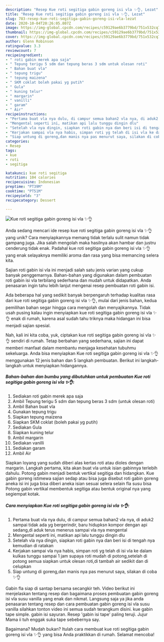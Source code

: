 ```yaml
---
description: "Resep Kue roti segitiga gabin goreng isi vla ✨👌, Lezat"
title: "Resep Kue roti segitiga gabin goreng isi vla ✨👌, Lezat"
slug: 783-resep-kue-roti-segitiga-gabin-goreng-isi-vla-lezat
date: 2020-10-04T20:26:05.807Z
image: https://img-global.cpcdn.com/recipes/c59129ae6b3779bd/751x532cq70/kue-roti-segitiga-gabin-goreng-isi-vla-✨👌-foto-resep-utama.jpg
thumbnail: https://img-global.cpcdn.com/recipes/c59129ae6b3779bd/751x532cq70/kue-roti-segitiga-gabin-goreng-isi-vla-✨👌-foto-resep-utama.jpg
cover: https://img-global.cpcdn.com/recipes/c59129ae6b3779bd/751x532cq70/kue-roti-segitiga-gabin-goreng-isi-vla-✨👌-foto-resep-utama.jpg
author: Glenn Robinson
ratingvalue: 3.3
reviewcount: 7
recipeingredient:
- " roti gabin merek apa saja"
- " Tepung terigu 5 sdm dan tepung beras 3 sdm untuk olesan roti"
- " Bahan buat vla"
- " tepung trigu"
- " tepung maizena"
- " SKM coklat boleh pakai yg putih"
- " Gula"
- " kuning telur"
- " margarin"
- " vanilli"
- " garam"
- " Air"
recipeinstructions:
- "Pertama buat vla nya dulu, di campur semua bahan2 vla nya, di aduk2 sampai tidak ada yg bergerindir, baru hidupksn kompor dengan api sedang,di aduk terus menerus sampai vla nya mengental"
- "Mengental seperti ini, matikan api lalu tunggu dingin dlu"
- "Setelah vla nya dingin, siapkan roti gabin nya dan beri isi di tengah nya kemudian di ratakan"
- "Kerjakan sampai vla nya habis, simpan roti yg telah di isi vla ke dalam kulkas tunggu sampai 1 jam supaya roti mudah di potong,setelah di potong semua siapkan untuk olesan roti,di tambah air sedikit dan di celupkan"
- "Siap untung di goreng,dan manis nya pas menurut saya, silakan di coba ✨👌"
categories:
- Resep
tags:
- kue
- roti
- segitiga

katakunci: kue roti segitiga 
nutrition: 104 calories
recipecuisine: Indonesian
preptime: "PT39M"
cooktime: "PT51M"
recipeyield: "3"
recipecategory: Dessert

---
```



![Kue roti segitiga gabin goreng isi vla ✨👌](https://img-global.cpcdn.com/recipes/c59129ae6b3779bd/751x532cq70/kue-roti-segitiga-gabin-goreng-isi-vla-✨👌-foto-resep-utama.jpg)

Anda sedang mencari ide resep kue roti segitiga gabin goreng isi vla ✨👌 yang unik? Cara menyiapkannya memang tidak terlalu sulit namun tidak gampang juga. Jika salah mengolah maka hasilnya akan hambar dan justru cenderung tidak enak. Padahal kue roti segitiga gabin goreng isi vla ✨👌 yang enak selayaknya memiliki aroma dan rasa yang bisa memancing selera kita.

Sajian roti gabin isi vla ini menjadi salah satu jenis varian yang cukup banyak penggemarnya. Bahan-bahan yang digunakan dalam pembuatan roti gabin isi vla terbilang sederhana dan mudah untuk didapatkan. Anda penasaran ingin tahu lebih lanjut mengenai resep pembuatan roti gabin isi.

Ada beberapa hal yang sedikit banyak berpengaruh terhadap kualitas rasa dari kue roti segitiga gabin goreng isi vla ✨👌, mulai dari jenis bahan, kedua pemilihan bahan segar hingga cara mengolah dan menyajikannya. Tidak usah pusing kalau ingin menyiapkan kue roti segitiga gabin goreng isi vla ✨👌 enak di rumah, karena asal sudah tahu triknya maka hidangan ini bisa menjadi sajian spesial.


Nah, kali ini kita coba, yuk, ciptakan kue roti segitiga gabin goreng isi vla ✨👌 sendiri di rumah. Tetap berbahan yang sederhana, sajian ini dapat memberi manfaat dalam membantu menjaga kesehatan tubuhmu sekeluarga. Anda bisa menyiapkan Kue roti segitiga gabin goreng isi vla ✨👌 menggunakan 12 jenis bahan dan 5 langkah pembuatan. Berikut ini langkah-langkah untuk menyiapkan hidangannya.

<!--inarticleads1-->

##### Bahan-bahan dan bumbu yang dibutuhkan untuk pembuatan Kue roti segitiga gabin goreng isi vla ✨👌:

1. Sediakan  roti gabin merek apa saja
1. Ambil  Tepung terigu 5 sdm dan tepung beras 3 sdm (untuk olesan roti)
1. Ambil  Bahan buat vla
1. Gunakan  tepung trigu
1. Siapkan  tepung maizena
1. Siapkan  SKM coklat (boleh pakai yg putih)
1. Sediakan  Gula
1. Siapkan  kuning telur
1. Ambil  margarin
1. Sediakan  vanilli
1. Sediakan  garam
1. Ambil  Air


Siapkan loyang yang sudah diberi alas kertas roti atau dioles dengan margarin. Langkah pertama, kita akan buat vla untuk isian gabinnya terlebih dahulu. Potong gabin menjadi bentuk vertikal segitiga dan hidangkan. Kue gabin goreng istimewa sajian sedap atau bisa juga disebut roti gabin goreng aneka isi ini juga bisa diberi aneka isian sesuai selera selain fla susu bisa Potong gabin vertikal membentuk segitiga atau bentuk original nya yang segiempat kotak. 

<!--inarticleads2-->

##### Cara menyiapkan Kue roti segitiga gabin goreng isi vla ✨👌:

1. Pertama buat vla nya dulu, di campur semua bahan2 vla nya, di aduk2 sampai tidak ada yg bergerindir, baru hidupksn kompor dengan api sedang,di aduk terus menerus sampai vla nya mengental
1. Mengental seperti ini, matikan api lalu tunggu dingin dlu
1. Setelah vla nya dingin, siapkan roti gabin nya dan beri isi di tengah nya kemudian di ratakan
1. Kerjakan sampai vla nya habis, simpan roti yg telah di isi vla ke dalam kulkas tunggu sampai 1 jam supaya roti mudah di potong,setelah di potong semua siapkan untuk olesan roti,di tambah air sedikit dan di celupkan
1. Siap untung di goreng,dan manis nya pas menurut saya, silakan di coba ✨👌


Gabin fla siap di santap bersama secangkir teh. Video berikut ini menjelaskan tentang resep dan bagaimana proses pembuatan gabin goreng isi vla susu vanilla yang enak dan nikmat. Langsung saja ya jika anda penasaran tentang resep dan cara pembuatan gabin goreng isi vla susu vanilla silahkan tonton video ini semua sudah terangkum disini. kue gabin tape simple. gabin isi sayuran. Resep &#39;gabin isi tape&#39; paling teruji. Jujur Mama ii tuh enggak suka tape sebebernya say. 

Bagaimana? Mudah bukan? Itulah cara membuat kue roti segitiga gabin goreng isi vla ✨👌 yang bisa Anda praktikkan di rumah. Selamat mencoba!
